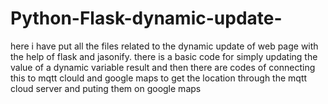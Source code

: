 # Python-Flask-dynamic-update-
here i have put all the files related to the dynamic update of web page with the help of flask and jasonify.
there is a basic code for simply updating the value of a dynamic variable result and then there are codes of connecting this to mqtt clould and google maps
to get the location through the mqtt cloud server and puting them on google maps
